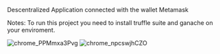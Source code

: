 Descentralized Application connected with the wallet Metamask

Notes: To run this project you need to install truffle suite and ganache on your enviroment.

![chrome_PPMmxa3Pvg](https://user-images.githubusercontent.com/89027362/190134397-fb3b8075-ea58-4935-a5b5-c6a5ba84f690.png)
![chrome_npcswjhCZO](https://user-images.githubusercontent.com/89027362/190134459-499fdf2c-5c98-4e1f-a110-053a90eacb28.png)
